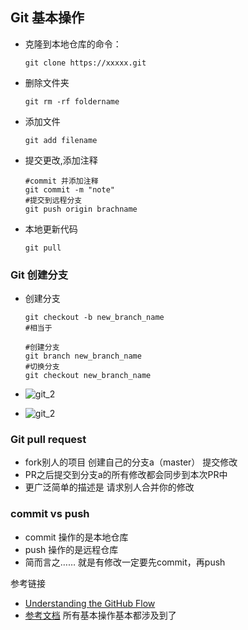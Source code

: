## Git 基本操作

- 克隆到本地仓库的命令：  

  ```
  git clone https://xxxxx.git
  ```

- 删除文件夹

  ```
  git rm -rf foldername
  ```

- 添加文件

  ```
  git add filename
  ```

- 提交更改,添加注释

  ```
  #commit 并添加注释
  git commit -m "note"
  #提交到远程分支
  git push origin brachname
  ```

- 本地更新代码

  ```
  git pull
  ```

### Git 创建分支

- 创建分支

  ```
  git checkout -b new_branch_name
  #相当于

  #创建分支
  git branch new_branch_name
  #切换分支
  git checkout new_branch_name
  ```

- ![git_2](https://github.com/songyawen/test_git/raw/master/images/git_3.png)

- ![git_2](https://github.com/songyawen/test_git/raw/master/images/git_4.png)

### Git pull request

- fork别人的项目  创建自己的分支a（master）  提交修改 
- PR之后提交到分支a的所有修改都会同步到本次PR中
- 更广泛简单的描述是  请求别人合并你的修改

### commit vs push

- commit 操作的是本地仓库
- push 操作的是远程仓库
- 简而言之…… 就是有修改一定要先commit，再push

参考链接

- [Understanding the GitHub Flow](https://guides.github.com/introduction/flow/)
- [参考文档](https://services.github.com/on-demand/downloads/github-git-cheat-sheet.pdf)  所有基本操作基本都涉及到了
